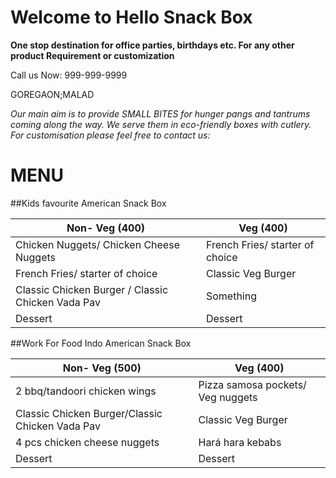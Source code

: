 
# Welcome to **Hello Snack Box**

**One stop destination for office parties, birthdays etc. For any other product Requirement or customization**

Call us Now: 999-999-9999

GOREGAON;MALAD


*Our main aim is to provide SMALL BITES for hunger pangs and tantrums coming along the way. We serve them in eco-friendly boxes with cutlery. For customisation please feel free to contact us:*

# MENU

##Kids favourite American Snack Box 

Non- Veg  (400) |  Veg (400)
----------------|------------------------
Chicken Nuggets/ Chicken Cheese Nuggets | French Fries/ starter of choice 
French Fries/ starter of choice | Classic Veg Burger 
Classic Chicken Burger / Classic Chicken Vada Pav | Something
Dessert | Dessert

##Work For Food Indo American Snack Box 

Non- Veg (500) | Veg (400)
---------------|-----------
2 bbq/tandoori chicken wings | Pizza samosa pockets/ Veg nuggets 
Classic Chicken Burger/Classic Chicken Vada Pav | Classic Veg Burger
4 pcs chicken cheese nuggets | Hará hara kebabs 
Dessert | Dessert
